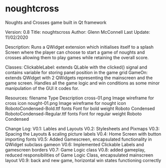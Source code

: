 # noughtcross
Noughts and Crosses game built in Qt framework

Version: 0.8
Title: noughtscross
Author: Glenn McConnell
Last Update: 11/02/2020

Description: Runs a QWidget extension which initialises itself to a splash Screen
        where the player can choose to start a game of noughts and crosses allowing
        them to play games while retaining the overall score.

Classes:
        ClickableLabel: extends QLable with the clicked() signal and contains
                        variable for storing panel position in the game grid
        GameOn:         extends QWidget with 2 QWidgets representing the mainscreen
                         and the game screen. Handles all the game logic and win
                         conditions as some minor manipulation of the GUI it codes for.

Resources:  filename                    Type            Description
            cross-01.png                Image           wireframe for cross icon
            nought-01.png               Image           wireframe for nought icon
            RobotoCondensed-Bold.ttf    fonts           Font for bold weight Roboto Condensed
            RobotoCondensed-Regular.ttf fonts           Font for regular weight Roboto Condensed

Change Log:
        V0.1: Lables and Layouts
        V0.2: Stylesheets and Pixmaps
        V0.3: Spacing the Layouts & scaling picture labels
        V0.4: Home Screen with button importing fonts
        V0.5: Added Gamescreen, encapsulated functionality in QWidget subclass gameon
        V0.6: Implemented Clickable Labels and gamescreen borders
        V0.7: Game Logic class
        V0.8: added gameplay, reduced responsibilities of Game Logic Class, encapsulated mainscreen layout
        V0.9: back and new game, horizontal win states functioning correctly

